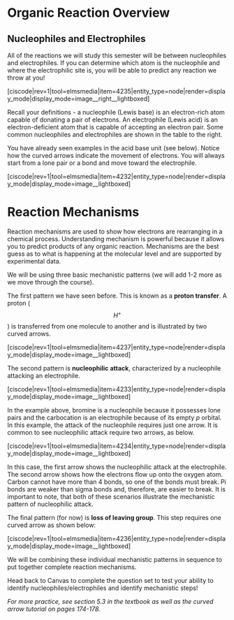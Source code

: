 # Organic Reaction Overview

## Nucleophiles and Electrophiles

All of the reactions we will study this semester will be between nucleophiles and electrophiles.  If you can determine which atom is the nucleophile and where the electrophilic site is, you will be able to predict any reaction we throw at you!

[ciscode|rev=1|tool=elmsmedia|item=4235|entity_type=node|render=display_mode|display_mode=image__right__lightboxed]

Recall your definitions - a nucleophile (Lewis base) is an electron-rich atom capable of donating a pair of electrons.  An electrophile (Lewis acid) is an electron-deficient atom that is capable of accepting an electron pair.  Some common nucleophiles and electrophiles are shown in the table to the right.


You have already seen examples in the acid base unit (see below).  Notice how the curved arrows indicate the movement of electrons.  You will always start from a lone pair or a bond and move toward the electrophile.

[ciscode|rev=1|tool=elmsmedia|item=4232|entity_type=node|render=display_mode|display_mode=image__lightboxed]

# Reaction Mechanisms

Reaction mechanisms are used to show how electrons are rearranging in a chemical process.  Understanding mechanism is powerful because it allows you to predict products of any organic reaction.  Mechanisms are the best guess as to what is happening at the molecular level and are supported by experimental data.

We will be using three basic mechanistic patterns (we will add 1-2 more as we move through the course). 

The first pattern we have seen before.  This is known as a **proton transfer**.  A proton ($$H^+$$) is transferred from one molecule to another and is illustrated by two curved arrows.

[ciscode|rev=1|tool=elmsmedia|item=4237|entity_type=node|render=display_mode|display_mode=image__lightboxed]

The second pattern is **nucleophilic attack**, characterized by a nucleophile attacking an electrophile.  

[ciscode|rev=1|tool=elmsmedia|item=4233|entity_type=node|render=display_mode|display_mode=image__lightboxed]

In the example above, bromine is a nucleophile because it possesses lone pairs and the carbocation is an electrophile because of its empty _p_ orbital.  In this example, the attack of the nucleophile requires just one arrow.  It is common to see nucleophilic attack require two arrows, as below.

[ciscode|rev=1|tool=elmsmedia|item=4234|entity_type=node|render=display_mode|display_mode=image__lightboxed]

In this case, the first arrow shows the nucleophilic attack at the electrophile.  The second arrow shows how the electrons flow up onto the oxygen atom.  Carbon cannot have more than 4 bonds, so one of the bonds must break.  Pi bonds are weaker than sigma bonds and, therefore, are easier to break.  It is important to note, that both of these scenarios illustrate the mechanistic pattern of nucleophilic attack.

The final pattern (for now) is **loss of leaving group**.  This step requires one curved arrow as shown below:

[ciscode|rev=1|tool=elmsmedia|item=4236|entity_type=node|render=display_mode|display_mode=image__lightboxed]

We will be combining these individual mechanistic patterns in sequence to put together complete reaction mechanisms.  

Head back to Canvas to complete the question set to test your ability to identify nucleophiles/electrophiles and identify mechanistic steps!

_For more practice, see section 5.3 in the textbook as well as the curved arrow tutorial on pages 174-178._

